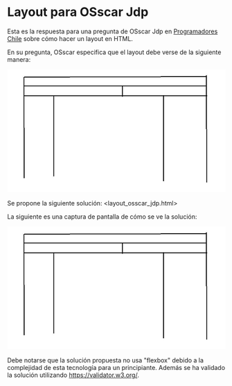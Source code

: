 # Layout para OSscar Jdp

Esta es la respuesta para una pregunta de OSscar Jdp en [Programadores Chile](https://www.facebook.com/groups/Programadores.Chile) sobre cómo hacer un layout en HTML.

En su pregunta, OSscar especifica que el layout debe verse de la siguiente manera:

![Imagen que especifica con lineas negras la forma que tiene que tener el layout.](requerimientos.jpg)

Se propone la siguiente solución: <layout_osscar_jdp.html>

La siguiente es una captura de pantalla de cómo se ve la solución:

![Imagen que muestra una captura de pantalla de la solución.](requerimientos.jpg)

Debe notarse que la solución propuesta no usa "flexbox" debido a la complejidad de esta tecnología para un principiante. Además se ha validado la solución utilizando <https://validator.w3.org/>.
